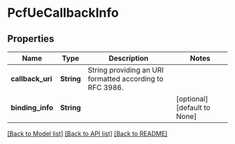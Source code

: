 # PcfUeCallbackInfo

## Properties
Name | Type | Description | Notes
------------ | ------------- | ------------- | -------------
**callback_uri** | **String** | String providing an URI formatted according to RFC 3986. | 
**binding_info** | **String** |  | [optional] [default to None]

[[Back to Model list]](../README.md#documentation-for-models) [[Back to API list]](../README.md#documentation-for-api-endpoints) [[Back to README]](../README.md)


